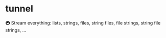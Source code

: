 # tunnel
🚇 Stream everything: lists, strings, files, string files, file strings, string file strings, ...

